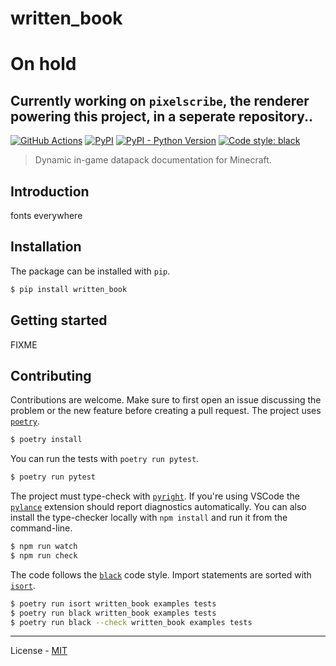 # written_book

# On hold

## Currently working on `pixelscribe`, the renderer powering this project, in a seperate repository..

[![GitHub Actions](https://github.com/penguinencounter/written_book/workflows/CI/badge.svg)](https://github.com/FIXME/FIXME/actions)
[![PyPI](https://img.shields.io/pypi/v/FIXME.svg)](https://pypi.org/project/FIXME/)
[![PyPI - Python Version](https://img.shields.io/pypi/pyversions/FIXME.svg)](https://pypi.org/project/FIXME/)
[![Code style: black](https://img.shields.io/badge/code%20style-black-000000.svg)](https://github.com/ambv/black)

> Dynamic in-game datapack documentation for Minecraft.

## Introduction

fonts everywhere

## Installation

The package can be installed with `pip`.

```bash
$ pip install written_book
```

## Getting started

FIXME

## Contributing

Contributions are welcome. Make sure to first open an issue discussing the problem or the new feature before creating a pull request. The project uses [`poetry`](https://python-poetry.org).

```bash
$ poetry install
```

You can run the tests with `poetry run pytest`.

```bash
$ poetry run pytest
```

The project must type-check with [`pyright`](https://github.com/microsoft/pyright). If you're using VSCode the [`pylance`](https://marketplace.visualstudio.com/items?itemName=ms-python.vscode-pylance) extension should report diagnostics automatically. You can also install the type-checker locally with `npm install` and run it from the command-line.

```bash
$ npm run watch
$ npm run check
```

The code follows the [`black`](https://github.com/psf/black) code style. Import statements are sorted with [`isort`](https://pycqa.github.io/isort/).

```bash
$ poetry run isort written_book examples tests
$ poetry run black written_book examples tests
$ poetry run black --check written_book examples tests
```

---

License - [MIT](https://github.com/FIXME/FIXME/blob/main/LICENSE)
